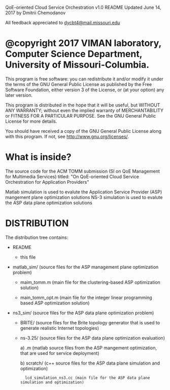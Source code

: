 QoE-oriented Cloud Service Orchestration  v1.0 README
Updated June 14, 2017 by Dmitrii Chemodanov

All feedback appreciated to dycbt4@mail.missouri.edu 

@copyright 2017 VIMAN laboratory, Computer Science Department, University of Missouri-Columbia.
=================
This program is free software: you can redistribute it and/or modify
it under the terms of the GNU General Public License as published by
the Free Software Foundation, either version 3 of the License, or
(at your option) any later version.

This program is distributed in the hope that it will be useful,
but WITHOUT ANY WARRANTY; without even the implied warranty of
MERCHANTABILITY or FITNESS FOR A PARTICULAR PURPOSE.  See the
GNU General Public License for more details.

You should have received a copy of the GNU General Public License
along with this program.  If not, see <http://www.gnu.org/licenses/>.

What is inside?
================
The source code for the ACM TOMM submission (SI on QoE Management for Multimedia Services) 
titled: "On QoE-oriented Cloud Service Orchestration for Application Providers"

Matlab simulation is used to evalute the Application Service Provider (ASP) mangement plane optimization solutions
NS-3 simulation is used to evalute the ASP data plane optimization solutions

DISTRIBUTION
================
The distribution tree contains: 

* README

	- this file
    
* matlab_sim/ (source files for the ASP management plane optimization problem)	

    - maim_tomm.m       (main file for the clustering-based ASP optimization solution)
    
    - main_tomm_opt.m   (main file for the integer linear programming based ASP optimization solution)
    
    
* ns3_sim/ (source files for the ASP data plane optimization problem)

    - BRITE/   (source files for the Brite topology generator that is used to generate realistic Internet topologies)
    
    - ns-3.25/ (source files for the ASP data plane optimization evaluation)
    
        a) .m       (matlab source files from the ASP mangement optimization, that are used for service deployment)
        
        b) scratch/ (c++ source files for the ASP data plane simulation and optimization)
        
            lcd_simulation_ns3.cc (main file for the ASP data plane simulation and optimization)
